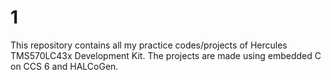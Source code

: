 # 1
This repository contains all my practice codes/projects of Hercules TMS570LC43x Development Kit. The projects are made using embedded C on CCS 6 and HALCoGen.
